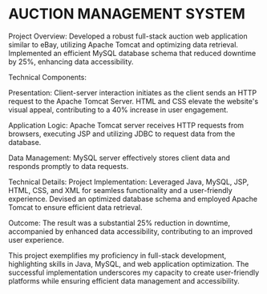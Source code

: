 # AUCTION MANAGEMENT SYSTEM

Project Overview:
Developed a robust full-stack auction web application similar to eBay, utilizing Apache Tomcat and optimizing data retrieval. Implemented an efficient MySQL database schema that reduced downtime by 25%, enhancing data accessibility.

Technical Components:

Presentation:
Client-server interaction initiates as the client sends an HTTP request to the Apache Tomcat Server.
HTML and CSS elevate the website's visual appeal, contributing to a 40% increase in user engagement.

Application Logic:
Apache Tomcat server receives HTTP requests from browsers, executing JSP and utilizing JDBC to request data from the database.

Data Management:
MySQL server effectively stores client data and responds promptly to data requests.

Technical Details:
Project Implementation:
Leveraged Java, MySQL, JSP, HTML, CSS, and XML for seamless functionality and a user-friendly experience.
Devised an optimized database schema and employed Apache Tomcat to ensure efficient data retrieval.

Outcome:
The result was a substantial 25% reduction in downtime, accompanied by enhanced data accessibility, contributing to an improved user experience.

This project exemplifies my proficiency in full-stack development, highlighting skills in Java, MySQL, and web application optimization. The successful implementation underscores my capacity to create user-friendly platforms while ensuring efficient data management and accessibility.
